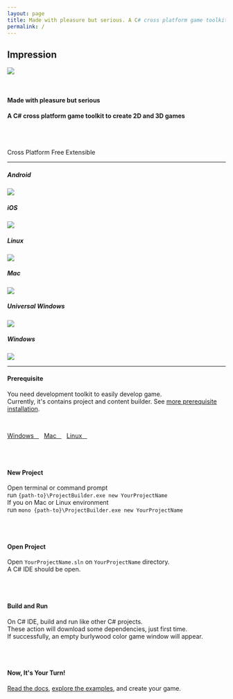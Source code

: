 ```yaml
---
layout: page
title: Made with pleasure but serious. A C# cross platform game toolkit to create 2D and 3D games
permalink: /
---
```


<div class="jumbotron">
    <h2 class="text-center">Impression</h2>
    <p class="text-center"><img src="https://img.shields.io/nuget/v/Impression.Windows.svg"/></p>
    <br>
    <h4 class="text-center">Made with pleasure but serious</h4>
    <h4 class="text-center">A C# cross platform game toolkit to create 2D and 3D games</h4>
    <br>
    <br>
    <p class="text-center">
        <span class="badge badge-feature">Cross Platform</span>
        <span class="badge badge-feature">Free</span>
        <span class="badge badge-feature">Extensible</span>
    </p>
</div>

***

<div class="row">
    <div class="col-md-2 text-center">
        <h5>Android</h5>
        <a href="#">
            <img src="https://img.shields.io/nuget/dt/Impression.Android.svg" />
        </a>
    </div>
    <div class="col-md-2 text-center">
        <h5>iOS</h5>
        <a href="#">
            <img src="https://img.shields.io/nuget/dt/Impression.iOS.svg" />
        </a>
    </div>
    <div class="col-md-2 text-center">
        <h5>Linux</h5>
        <a href="#">
            <img src="https://img.shields.io/nuget/dt/Impression.Linux.svg" />
        </a>
    </div>
    <div class="col-md-2 text-center">
        <h5>Mac</h5>
        <a href="#">
            <img src="https://img.shields.io/nuget/dt/Impression.Mac.svg" />
        </a>
    </div>
    <div class="col-md-2 text-center">
        <h5>Universal Windows</h5>
        <a href="#">
            <img src="https://img.shields.io/nuget/dt/Impression.UniversalWindows.svg" />
        </a>
    </div>
    <div class="col-md-2 text-center">
        <h5>Windows</h5>
        <a href="#">
            <img src="https://img.shields.io/nuget/dt/Impression.Windows.svg" />
        </a>
    </div>
</div>

***

<h4 class="text-center">Prerequisite</h4>
<p class="text-center">You need development toolkit to easily develop game. <br>Currently, it's contains project and content builder. See <a href="/docs/getting-started/installation" target="_blank">more prerequisite installation</a>.</p>
<br>
<p class="text-center">
<a href="https://www.dropbox.com/s/4bixma75qr3hq6w/Impression.Development.Toolkit.Windows.zip?dl=1" class="btn btn-default">Windows&nbsp;&nbsp;&nbsp;<span class="glyphicon glyphicon-cloud-download" aria-hidden="true"></span></a>&nbsp;&nbsp;&nbsp;<a href="https://www.dropbox.com/s/grxs1tm8743cv7w/Impression.Development.Toolkit.Mac.zip?dl=1" class="btn btn-default">Mac&nbsp;&nbsp;&nbsp;<span class="glyphicon glyphicon-cloud-download" aria-hidden="true"></span></a>&nbsp;&nbsp;&nbsp;<a href="https://www.dropbox.com/s/bym1z2bdf5l4gm6/Impression.Development.Toolkit.Linux.zip?dl=1" class="btn btn-default">Linux&nbsp;&nbsp;&nbsp;<span class="glyphicon glyphicon-cloud-download" aria-hidden="true"></span></a></p>

<br>
<br>
<h4 class="text-center">New Project</h4>
<p class="text-center">Open terminal or command prompt<br>
run <code>{path-to}\ProjectBuilder.exe new YourProjectName</code><br>
If you on Mac or Linux environment<br>
run <code>mono {path-to}\ProjectBuilder.exe new YourProjectName</code>
</p>
<br>
<br>
<h4 class="text-center">Open Project</h4>
<p class="text-center">Open <code>YourProjectName.sln</code> on <code>YourProjectName</code> directory. <br>
A C# IDE should be open.
</p>
<br>
<br>
<h4 class="text-center">Build and Run</h4>
<p class="text-center">On C# IDE, build and run like other C# projects. <br>
These action will download some dependencies, just first time. <br>
If successfully, an empty <span class="badge badge-feature">burlywood color</span> game window will appear.</p>

<br>
<br>
<h4 class="text-center">Now, It's Your Turn!</h4>
<p class="text-center"><a href="{{ "docs/preface/introduction" | prepend: site.baseurl }}" target="_blank">Read the docs</a>, <a href="https://github.com/impression3d" target="_blank">explore the examples</a>, and create your game.</p>
